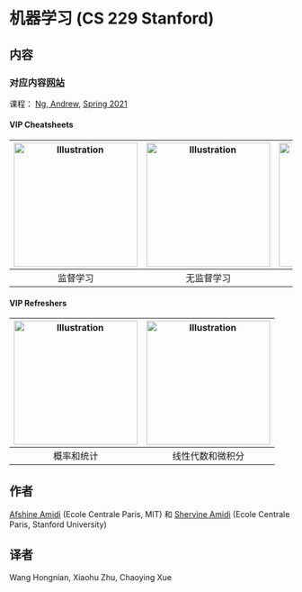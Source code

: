 # 机器学习 (CS 229 Stanford)
## 内容

### 对应内容[网站](https://stanford.edu/~shervine/teaching/cs-229/)

课程： [Ng, Andrew](https://see.stanford.edu/Course/CS229), [Spring 2021](http://cs229.stanford.edu/)

#### VIP Cheatsheets
|<a href="https://github.com/afshinea/stanford-cs-229-machine-learning/blob/master/zh/cheatsheet-supervised-learning.pdf"><img src="https://stanford.edu/~shervine/teaching/cs-229/illustrations/cover/zh-001.png?" alt="Illustration" width="220px"/></a>|<a href="https://github.com/afshinea/stanford-cs-229-machine-learning/blob/master/zh/cheatsheet-unsupervised-learning.pdf"><img src="https://stanford.edu/~shervine/teaching/cs-229/illustrations/cover/zh-002.png" alt="Illustration" width="220px"/></a>|<a href="https://github.com/afshinea/stanford-cs-229-machine-learning/blob/master/zh/cheatsheet-deep-learning.pdf"><img src="https://stanford.edu/~shervine/teaching/cs-229/illustrations/cover/zh-003.png" alt="Illustration" width="220px"/></a>|<a href="https://github.com/afshinea/stanford-cs-229-machine-learning/blob/master/zh/cheatsheet-machine-learning-tips-and-tricks.pdf"><img src="https://stanford.edu/~shervine/teaching/cs-229/illustrations/cover/zh-004.png" alt="Illustration" width="220px"/></a>|
|:--:|:--:|:--:|:--:|
|监督学习|无监督学习|深度学习|机器学习技巧和秘诀|

#### VIP Refreshers
|<a href="https://github.com/afshinea/stanford-cs-229-machine-learning/blob/master/zh/refresher-probabilities-statistics.pdf"><img src="https://stanford.edu/~shervine/teaching/cs-229/illustrations/cover/zh-005.png" alt="Illustration" width="220px"/></a>|<a href="https://github.com/afshinea/stanford-cs-229-machine-learning/blob/master/zh/refresher-algebra-calculus.pdf"><img src="https://stanford.edu/~shervine/teaching/cs-229/illustrations/cover/zh-006.png#1" alt="Illustration" width="220px"/></a>|
|:--:|:--:|
|概率和统计|线性代数和微积分|

## 作者
[Afshine Amidi](https://twitter.com/afshinea) (Ecole Centrale Paris, MIT) 和 [Shervine Amidi](https://twitter.com/shervinea) (Ecole Centrale Paris, Stanford University)

## 译者
Wang Hongnian, Xiaohu Zhu, Chaoying Xue
